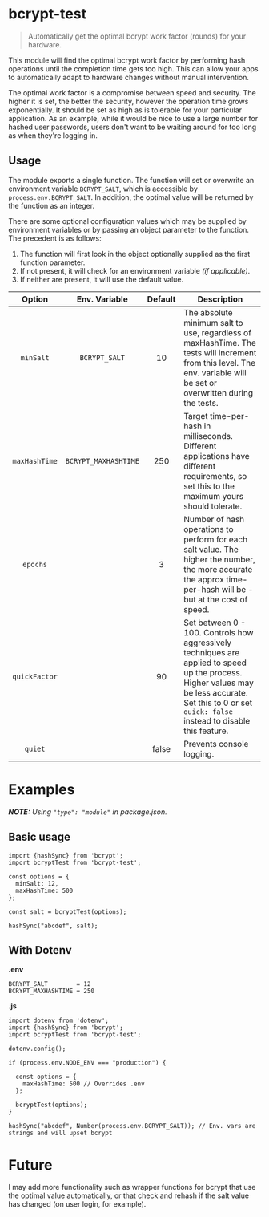 # bcrypt-test

> Automatically get the optimal bcrypt work factor (rounds) for your hardware.

This module will find the optimal bcrypt work factor by performing hash operations until the completion time gets too
high. This can allow your apps to automatically adapt to hardware changes without manual intervention.

The optimal work factor is a compromise between speed and security. The higher it is set, the better the security,
however the operation time grows exponentially. It should be set as high as is tolerable for your particular
application. As an example, while it would be nice to use a large number for hashed user passwords, users don't want to
be waiting around for too long as when they're logging in.

## Usage

The module exports a single function. The function will set or overwrite an environment variable `BCRYPT_SALT`,
which is accessible by `process.env.BCRYPT_SALT`. In addition, the optimal value will be returned by the function as an
integer.

There are some optional configuration values which may be supplied by environment variables or by passing an object
parameter to the function. The precedent is as follows:

1. The function will first look in the object optionally supplied as the first function parameter.
2. If not present, it will check for an environment variable *(if applicable)*.
3. If neither are present, it will use the default value.

|  Option        |  Env. Variable       | Default | Description |
| :------------: | :------------------: | :-----: | ----------- |
| `minSalt`      | `BCRYPT_SALT`        | 10      | The absolute minimum salt to use, regardless of maxHashTime. The tests will increment from this level. The env. variable will be set or overwritten during the tests.
| `maxHashTime`  | `BCRYPT_MAXHASHTIME` | 250     | Target time-per-hash in milliseconds. Different applications have different requirements, so set this to the maximum yours should tolerate.
| `epochs`       |                      | 3       | Number of hash operations to perform for each salt value. The higher the number, the more accurate the approx time-per-hash will be - but at the cost of speed. 
| `quickFactor`  |                      | 90      | Set between 0 - 100. Controls how aggressively techniques are applied to speed up the process. Higher values may be less accurate. Set this to 0 or set `quick: false` instead to disable this feature.
| `quiet`        |                      | false   | Prevents console logging.

# Examples

***NOTE:** Using `"type": "module"` in package.json.*

## Basic usage

```
import {hashSync} from 'bcrypt';
import bcryptTest from 'bcrypt-test';

const options = {
  minSalt: 12,
  maxHashTime: 500
};

const salt = bcryptTest(options);

hashSync("abcdef", salt);
```

## With Dotenv

**.env**
```
BCRYPT_SALT        = 12
BCRYPT_MAXHASHTIME = 250
```

**.js**
```
import dotenv from 'dotenv';
import {hashSync} from 'bcrypt';
import bcryptTest from 'bcrypt-test';

dotenv.config();

if (process.env.NODE_ENV === "production") {

  const options = {
    maxHashTime: 500 // Overrides .env
  };

  bcryptTest(options);
}

hashSync("abcdef", Number(process.env.BCRYPT_SALT)); // Env. vars are strings and will upset bcrypt
```

# Future

I may add more functionality such as wrapper functions for bcrypt that use the optimal value automatically, or that
check and rehash if the salt value has changed (on user login, for example).
